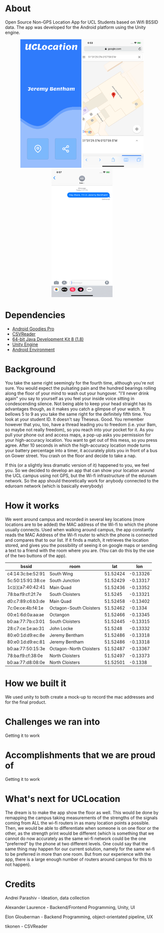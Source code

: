 # About
Open Source Non-GPS Location App for UCL Students based on Wifi BSSID data. The app was developed for the Android platform using the Unity engine.

<p align="center">
<img src="https://github.com/alexlaurence/UCLocation/raw/master/prev1.png" data-canonical-src="https://github.com/alexlaurence/UCLocation/raw/master/prev1.png" width="200" height="420"/>
  <img src="https://github.com/alexlaurence/UCLocation/raw/master/prev2.png" data-canonical-src="https://github.com/alexlaurence/UCLocation/raw/master/prev2.png" width="200" height="420"/>
  <img src="https://github.com/alexlaurence/UCLocation/raw/master/prev3.png" data-canonical-src="https://github.com/alexlaurence/UCLocation/raw/master/prev3.png" width="200" height="420"/>
</p>

# Dependencies
- [Android Goodies Pro](https://www.assetstore.unity3d.com/go/v2?from=%23!%2Fcontent%2F67473)
- [CSVReader](https://github.com/tikonen/blog/blob/master/csvreader/CSVReader.cs)
- [64-bit Java Development Kit 8 (1.8)](http://www.oracle.com/technetwork/java/javase/downloads/jdk8-downloads-2133151.html)
- [Unity Engine](https://unity3d.com/get-unity/download)
- [Android Environment](https://docs.unity3d.com/Manual/android-sdksetup.html)

# Background
You take the same right seemingly for the fourth time, although you're not sure. You would expect the pulsating pain and the hundred bearings rolling along the floor of your mind to wash out your hungover. "I'll never drink again" you say to yourself as you feel your inside voice sitting in condescending silence. Not being able to keep your head straight has its advantages though, as it makes you catch a glimpse of your watch. It bellows 5 to 9 as you take the same right for the definitely fifth time. You look at your student ID. It doesn't say Theseus. Good. You remember however that you, too, have a thread leading you to freedom (i.e. your 9am, so maybe not really freedom), so you reach into your pocket for it. As you pull your phone out and access maps, a pop-up asks you permission for your high-accuracy location. You want to get out of this mess, so you press agree. After 10 seconds in which the high-accuracy location mode turns your battery percentage into a timer, it accurately plots you in front of a bus on Gower street. You crash on the floor and decide to take a nap.

If this (or a slightly less dramatic version of it) happened to you, we feel you. So we decided to develop an app that can show your location around the UCL campus using not GPS, but the Wi-fi infrastructure of the eduroam network. So the app should theoretically work for anybody connected to the eduroam network (which is basically everybody)

# How it works
We went around campus and recorded in several key locations (more locations are to be added) the MAC address of the Wi-fi to which the phone usually connects. Used when walking around campus, the app constantly reads the MAC Address of the Wi-fi router to which the phone is connected and compares that to our list. If it finds a match, it retrieves the location stored, and gives you the possibility of seeing it on google maps or sending a text to a friend with the room where you are. (You can do this by the use of the two buttons of the app).

| bssid             | room                    | lat      | lon      | 
|-------------------|-------------------------|----------|----------| 
| c4:14:3c:be:52:91 | South Wing              | 51.52424 | -0.13326 | 
| 5c:50:15:91:38:ce | South Junction          | 51.52429 | -0.13317 | 
| 1c:de:a7:40:42:41 | Main Quad               | 51.52436 | -0.13352 | 
| 78:ba:f9:cf:2f:7e | South Cloisters         | 51.5245  | -0.13321 | 
| d0:c7:89:c6:b3:de | Main Quad               | 51.52458 | -0.13402 | 
| 7c:0e:ce:4b:f4:1e | Octagon-South Cloisters | 51.52462 | -0.1334  | 
| 00:e1:6d:0a:aa:ae | Octangon                | 51.52466 | -0.13345 | 
| b0:aa:77:7b:c3:01 | South Cloisters         | 51.52445 | -0.13315 | 
| 28:c7:ce:1e:ao:31 | John Locke              | 51.5248  | -0.13332 | 
| 80:e0:1d:d9:ec:8e | Jeremy Bentham          | 51.52486 | -0.13318 | 
| 80:e0:1d:d9:ec:81 | Jeremy Bentham          | 51.52486 | -0.13318 | 
| b0:aa:77:50:15:3e | Octagon-North Cloisters | 51.52487 | -0.13367 | 
| 78:ba:f9:cf:38:0e | North Cloisters         | 51.52497 | -0.13373 | 
| b0:aa:77:d8:08:0e | North Cloisters         | 51.52501 | -0.1338  | 




# How we built it
We used unity to both create a mock-up to record the mac addresses and for the final product.

# Challenges we ran into
Getting it to work

# Accomplishments that we are proud of
Getting it to work

# What's next for UCLocation
The dream is to make the app show the floor as well. This would be done by remapping the campus taking measurements of the strengths of the signals coming from ALL the wi-fi routers in as many location points a possible. Then, we would be able to differentiate when someone is on one floor or the other, as the strength print would be different (which is something that we cannot do now accurately as the same wi-fi network could be the one "preferred" by the phone at two different levels. One could say that the same thing may happen for our current solution, namely for the same wi-fi to be preferred in more than one room. But from our experience with the app, there is a large enough number of routers around campus for this to not happen).

# Credits
Andrei Parashiv - Ideation, data collection

Alexander Laurence - Backend/Frontend Programming, Unity, UI

Elon Glouberman - Backend Programming, object-orientated pipeline, UX

tikonen - CSVReader
